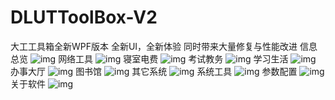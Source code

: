# DLUTToolBox-V2
大工工具箱全新WPF版本
全新UI，全新体验
同时带来大量修复与性能改进
信息总览
![img](https://user-images.githubusercontent.com/73374735/158935822-c124f410-686f-4dfe-9239-d84bb95fe1bc.png)
网络工具
![img](https://user-images.githubusercontent.com/73374735/158935832-a74a9385-8430-43fd-81d3-7c02e05b139d.png)
寝室电费
![img](https://user-images.githubusercontent.com/73374735/158936305-9574f121-920d-49b0-9692-b70f788bc1a4.png)
考试教务
![img](https://user-images.githubusercontent.com/73374735/158935846-48cb25da-ef7d-4ecf-97bf-4116def32a82.png)
学习生活
![img](https://user-images.githubusercontent.com/73374735/158935871-c02203df-d6d6-4a57-bfa5-50edc788c269.png)
办事大厅
![img](https://user-images.githubusercontent.com/73374735/158935878-7c0ecab3-a512-4bab-9919-259f895157be.png)
图书馆
![img](https://user-images.githubusercontent.com/73374735/158935886-6d277ac3-8bbd-4fc5-b07d-413c9d8f0141.png)
其它系统
![img](https://user-images.githubusercontent.com/73374735/158935892-4abd45a5-6070-4266-8e36-0bd8bafe5309.png)
系统工具
![img](https://user-images.githubusercontent.com/73374735/158935898-aa5875bd-2192-44ef-95c8-c2b5f20730da.png)
参数配置
![img](https://user-images.githubusercontent.com/73374735/158935904-2b2c83e4-bad3-4831-b9a8-5aa087718618.png)
关于软件
![img](https://user-images.githubusercontent.com/73374735/158936611-2e00d50a-8bfd-4701-8fd6-8fcb501d9e46.png)
